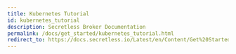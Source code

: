 ```yaml
---
title: Kubernetes Tutorial
id: kubernetes_tutorial
description: Secretless Broker Documentation
permalink: /docs/get_started/kubernetes_tutorial.html
redirect_to: https://docs.secretless.io/Latest/en/Content/Get%20Started/kubernetes_tutorial.htm
---
```

